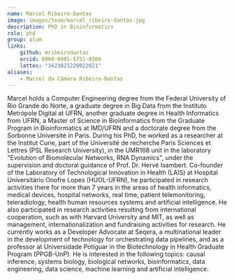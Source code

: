 ```yaml
---
name: Marcel Ribeiro-Dantas
image: images/team/marcel_ribeiro-dantas.jpg
description: PhD in Bioinformatics
role: phd
group: alum
links:
    github: mribeirodantas
    orcid: 0000-0001-5751-8386
    lattes: "1623821220022021"
aliases:
    - Marcel da Câmara Ribeiro-Dantas
---
```


Marcel holds a Computer Engineering degree from the Federal University of Rio Grande do Norte, a graduate degree in Big Data from the Instituto Metrópole Digital at UFRN, another graduate degree in Health Informatics from UFRN, a Master of Science in Bioinformatics from the Graduate Program in Bioinformatics at IMD/UFRN and a doctorate degree from the Sorbonne Université in Paris. During his PhD, he worked as a researcher at the Institut Curie, part of the Université de recherche Paris Sciences et Lettres (PSL Research University), in the UMR168 unit in the laboratory "Evolution of Biomolecular Networks, RNA Dynamics", under the supervision and doctoral guidance of Prof. Dr. Hervé Isambert. Co-founder of the Laboratory of Technological Innovation in Health (LAIS) at Hospital Universitário Onofre Lopes (HUOL-UFRN), he participated in research activities there for more than 7 years in the areas of health informatics, medical devices, hospital networks, real time, patient telemonitoring, teleradiology, health human resources systems and artificial intelligence. He also participated in research activities resulting from international cooperation, such as with Harvard University and MIT, as well as management, internationalization and fundraising activities for research. He currently works as a Developer Advocate at Seqera, a multinational leader in the development of technology for orchestrating data pipelines, and as a professor at Universidade Potiguar in the Biotechnology in Health Graduate Program (PPGB-UnP). He is interested in the following topics: causal inference, systems biology, biological networks, bioinformatics, data engineering, data science, machine learning and artificial intelligence.
